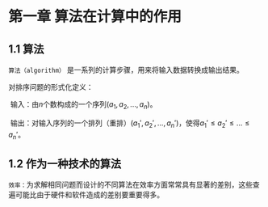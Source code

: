 # 第一章 算法在计算中的作用



## 1.1 算法

`算法（algorithm）` 是一系列的计算步骤，用来将输入数据转换成输出结果。

对排序问题的形式化定义：

​    输入：由$n$个数构成的一个序列$(a_1, a_2, ..., a_n)$。

​    输出：对输入序列的一个排列（重排）$(a_1', a_2', ..., a_n')$，使得$a_1' \leqslant a_2' \leqslant ... \leqslant a_n'$。



## 1.2 作为一种技术的算法

`效率：`为求解相同问题而设计的不同算法在效率方面常常具有显著的差别，这些查遍可能比由于硬件和软件造成的差别要重要得多。
